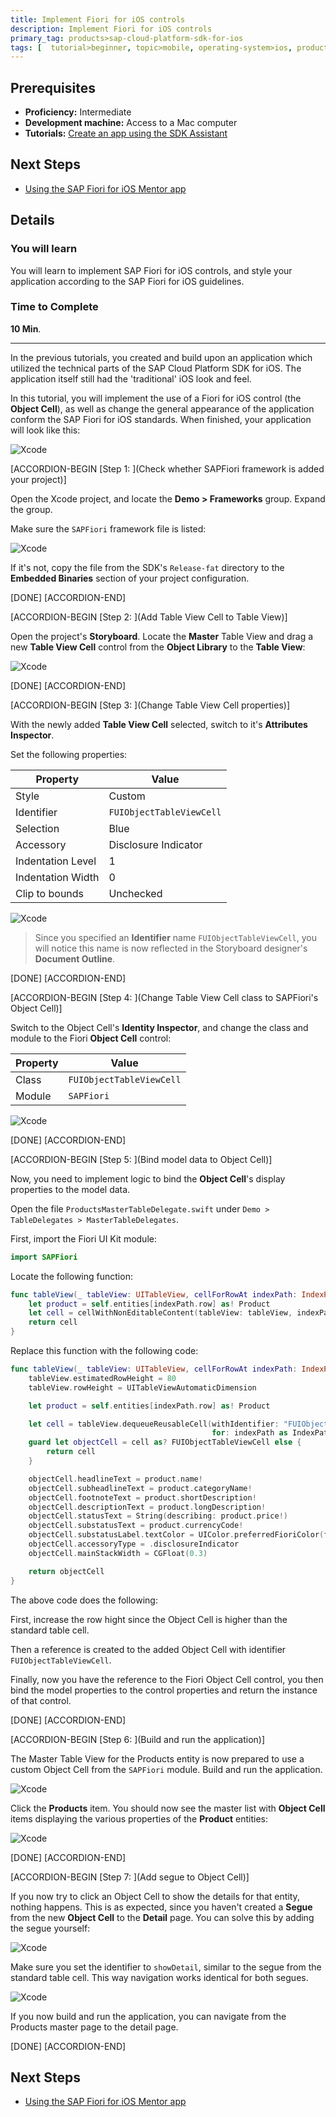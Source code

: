 ```yaml
---
title: Implement Fiori for iOS controls
description: Implement Fiori for iOS controls
primary_tag: products>sap-cloud-platform-sdk-for-ios
tags: [  tutorial>beginner, topic>mobile, operating-system>ios, products>sap-cloud-platform, products>sap-cloud-platform-sdk-for-ios ]
---
```

## Prerequisites  
 - **Proficiency:** Intermediate
 - **Development machine:** Access to a Mac computer
 - **Tutorials:** [Create an app using the SDK Assistant](https://go.sap.com/developer/tutorials/fiori-ios-hcpms-sdk-assistant.html)

## Next Steps
 - [Using the SAP Fiori for iOS Mentor app](https://www.sap.com/developer/tutorials/fiori-ios-scpms-mentor.html)

## Details
### You will learn  
You will learn to implement SAP Fiori for iOS controls, and style your application according to the SAP Fiori for iOS guidelines.

### Time to Complete
**10 Min**.

---

In the previous tutorials, you created and build upon an application which utilized the technical parts of the SAP Cloud Platform SDK for iOS. The application itself still had the 'traditional' iOS look and feel.
In this tutorial, you will implement the use of a Fiori for iOS control (the **Object Cell**), as well as change the general appearance of the application conform the SAP Fiori for iOS standards. When finished, your application will look like this:

![Xcode](fiori-ios-hcpms-fioriuikit-08.png)

[ACCORDION-BEGIN [Step 1: ](Check whether SAPFiori framework is added your project)]

Open the Xcode project, and locate the **Demo > Frameworks** group. Expand the group.

Make sure the `SAPFiori` framework file is listed:

![Xcode](fiori-ios-hcpms-fioriuikit-01.png)

If it's not, copy the file from the SDK's `Release-fat` directory to the **Embedded Binaries** section of your project configuration.

[DONE]
[ACCORDION-END]

[ACCORDION-BEGIN [Step 2: ](Add Table View Cell to Table View)]

Open the project's **Storyboard**. Locate the **Master** Table View and drag a new **Table View Cell** control from the **Object Library** to the **Table View**:

![Xcode](fiori-ios-hcpms-fioriuikit-04.png)

[DONE]
[ACCORDION-END]

[ACCORDION-BEGIN [Step 3: ](Change Table View Cell properties)]

With the newly added **Table View Cell** selected, switch to it's **Attributes Inspector**.

Set the following properties:

| Property | Value |
|----|----|
| Style | Custom |
| Identifier | `FUIObjectTableViewCell` |
| Selection | Blue |
| Accessory | Disclosure Indicator |
| Indentation Level | 1 |
| Indentation Width | 0 |
| Clip to bounds | Unchecked |

![Xcode](fiori-ios-hcpms-fioriuikit-05.png)

> Since you specified an **Identifier** name `FUIObjectTableViewCell`, you will notice this name is now reflected in the Storyboard designer's **Document Outline**.

[DONE]
[ACCORDION-END]

[ACCORDION-BEGIN [Step 4: ](Change Table View Cell class to SAPFiori's Object Cell)]

Switch to the Object Cell's **Identity Inspector**, and change the class and module to the Fiori **Object Cell** control:

| Property | Value |
|----|----|
| Class | `FUIObjectTableViewCell` |
| Module | `SAPFiori` |

![Xcode](fiori-ios-hcpms-fioriuikit-06.png)

[DONE]
[ACCORDION-END]

[ACCORDION-BEGIN [Step 5: ](Bind model data to Object Cell)]

Now, you need to implement logic to bind the **Object Cell**'s display properties to the model data.

Open the file `ProductsMasterTableDelegate.swift` under `Demo > TableDelegates > MasterTableDelegates`.

First, import the Fiori UI Kit module:

```swift
import SAPFiori
```

Locate the following function:

```swift
func tableView(_ tableView: UITableView, cellForRowAt indexPath: IndexPath) -> UITableViewCell {
    let product = self.entities[indexPath.row] as! Product
    let cell = cellWithNonEditableContent(tableView: tableView, indexPath: indexPath, with: "ProductId :\(product.productID)")
    return cell
}
```

Replace this function with the following code:

```swift
func tableView(_ tableView: UITableView, cellForRowAt indexPath: IndexPath) -> UITableViewCell {
    tableView.estimatedRowHeight = 80
    tableView.rowHeight = UITableViewAutomaticDimension

    let product = self.entities[indexPath.row] as! Product

    let cell = tableView.dequeueReusableCell(withIdentifier: "FUIObjectTableViewCell",
                                             for: indexPath as IndexPath)
    guard let objectCell = cell as? FUIObjectTableViewCell else {
        return cell
    }

    objectCell.headlineText = product.name!
    objectCell.subheadlineText = product.categoryName!
    objectCell.footnoteText = product.shortDescription!
    objectCell.descriptionText = product.longDescription!
    objectCell.statusText = String(describing: product.price!)
    objectCell.substatusText = product.currencyCode!
    objectCell.substatusLabel.textColor = UIColor.preferredFioriColor(forStyle: .positive)
    objectCell.accessoryType = .disclosureIndicator
    objectCell.mainStackWidth = CGFloat(0.3)

    return objectCell
}
```

The above code does the following:

First, increase the row hight since the Object Cell is higher than the standard table cell.

Then a reference is created to the added Object Cell with identifier `FUIObjectTableViewCell`.

Finally, now you have the reference to the Fiori Object Cell control, you then bind the model properties to the control properties and return the instance of that control.

[DONE]
[ACCORDION-END]

[ACCORDION-BEGIN [Step 6: ](Build and run the application)]

The Master Table View for the Products entity is now prepared to use a custom Object Cell from the `SAPFiori` module. Build and run the application.

![Xcode](fiori-ios-hcpms-fioriuikit-07.png)

Click the **Products** item. You should now see the master list with **Object Cell** items displaying the various properties of the **Product** entities:

![Xcode](fiori-ios-hcpms-fioriuikit-08.png)

[DONE]
[ACCORDION-END]

[ACCORDION-BEGIN [Step 7: ](Add segue to Object Cell)]

If you now try to click an Object Cell to show the details for that entity, nothing happens. This is as expected, since you haven't created a **Segue** from the new **Object Cell** to the **Detail** page. You can solve this by adding the segue yourself:

![Xcode](fiori-ios-hcpms-fioriuikit-09.png)

Make sure you set the identifier to `showDetail`, similar to the segue from the standard table cell. This way navigation works identical for both segues.

![Xcode](fiori-ios-hcpms-fioriuikit-10.png)

If you now build and run the application, you can navigate from the Products master page to the detail page.

[DONE]
[ACCORDION-END]

## Next Steps
- [Using the SAP Fiori for iOS Mentor app](https://www.sap.com/developer/tutorials/fiori-ios-scpms-mentor.html)
